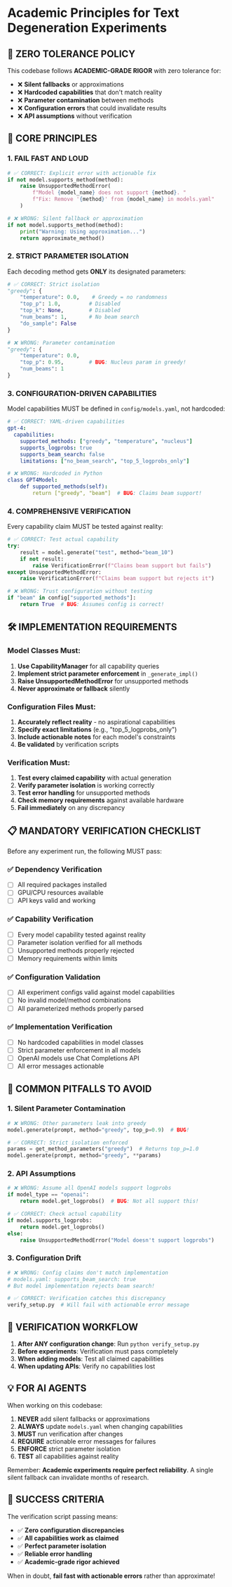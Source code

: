 # Academic Principles for Text Degeneration Experiments

## 🎯 **ZERO TOLERANCE POLICY**

This codebase follows **ACADEMIC-GRADE RIGOR** with zero tolerance for:
- ❌ **Silent fallbacks** or approximations
- ❌ **Hardcoded capabilities** that don't match reality
- ❌ **Parameter contamination** between methods
- ❌ **Configuration errors** that could invalidate results
- ❌ **API assumptions** without verification

## 🔬 **CORE PRINCIPLES**

### 1. **FAIL FAST AND LOUD**
```python
# ✅ CORRECT: Explicit error with actionable fix
if not model.supports_method(method):
    raise UnsupportedMethodError(
        f"Model {model_name} does not support {method}. "
        f"Fix: Remove '{method}' from {model_name} in models.yaml"
    )

# ❌ WRONG: Silent fallback or approximation
if not model.supports_method(method):
    print("Warning: Using approximation...")
    return approximate_method()
```

### 2. **STRICT PARAMETER ISOLATION**
Each decoding method gets **ONLY** its designated parameters:
```python
# ✅ CORRECT: Strict isolation
"greedy": {
    "temperature": 0.0,    # Greedy = no randomness
    "top_p": 1.0,         # Disabled
    "top_k": None,        # Disabled
    "num_beams": 1,       # No beam search
    "do_sample": False
}

# ❌ WRONG: Parameter contamination
"greedy": {
    "temperature": 0.0,
    "top_p": 0.95,        # BUG: Nucleus param in greedy!
    "num_beams": 1
}
```

### 3. **CONFIGURATION-DRIVEN CAPABILITIES**
Model capabilities MUST be defined in `config/models.yaml`, not hardcoded:
```yaml
# ✅ CORRECT: YAML-driven capabilities
gpt-4:
  capabilities:
    supported_methods: ["greedy", "temperature", "nucleus"]
    supports_logprobs: true
    supports_beam_search: false
    limitations: ["no_beam_search", "top_5_logprobs_only"]

# ❌ WRONG: Hardcoded in Python
class GPT4Model:
    def supported_methods(self):
        return ["greedy", "beam"]  # BUG: Claims beam support!
```

### 4. **COMPREHENSIVE VERIFICATION**
Every capability claim MUST be tested against reality:
```python
# ✅ CORRECT: Test actual capability
try:
    result = model.generate("test", method="beam_10")
    if not result:
        raise VerificationError(f"Claims beam support but fails")
except UnsupportedMethodError:
    raise VerificationError(f"Claims beam support but rejects it")

# ❌ WRONG: Trust configuration without testing
if "beam" in config["supported_methods"]:
    return True  # BUG: Assumes config is correct!
```

## 🛠️ **IMPLEMENTATION REQUIREMENTS**

### Model Classes Must:
1. **Use CapabilityManager** for all capability queries
2. **Implement strict parameter enforcement** in `_generate_impl()`
3. **Raise UnsupportedMethodError** for unsupported methods
4. **Never approximate or fallback** silently

### Configuration Files Must:
1. **Accurately reflect reality** - no aspirational capabilities
2. **Specify exact limitations** (e.g., "top_5_logprobs_only")
3. **Include actionable notes** for each model's constraints
4. **Be validated** by verification scripts

### Verification Must:
1. **Test every claimed capability** with actual generation
2. **Verify parameter isolation** is working correctly
3. **Test error handling** for unsupported methods
4. **Check memory requirements** against available hardware
5. **Fail immediately** on any discrepancy

## 📋 **MANDATORY VERIFICATION CHECKLIST**

Before any experiment run, the following MUST pass:

### ✅ **Dependency Verification**
- [ ] All required packages installed
- [ ] GPU/CPU resources available
- [ ] API keys valid and working

### ✅ **Capability Verification**
- [ ] Every model capability tested against reality
- [ ] Parameter isolation verified for all methods
- [ ] Unsupported methods properly rejected
- [ ] Memory requirements within limits

### ✅ **Configuration Validation**
- [ ] All experiment configs valid against model capabilities
- [ ] No invalid model/method combinations
- [ ] All parameterized methods properly parsed

### ✅ **Implementation Verification**
- [ ] No hardcoded capabilities in model classes
- [ ] Strict parameter enforcement in all models
- [ ] OpenAI models use Chat Completions API
- [ ] All error messages actionable

## 🚨 **COMMON PITFALLS TO AVOID**

### 1. **Silent Parameter Contamination**
```python
# ❌ WRONG: Other parameters leak into greedy
model.generate(prompt, method="greedy", top_p=0.9)  # BUG!

# ✅ CORRECT: Strict isolation enforced
params = get_method_parameters("greedy")  # Returns top_p=1.0
model.generate(prompt, method="greedy", **params)
```

### 2. **API Assumptions**
```python
# ❌ WRONG: Assume all OpenAI models support logprobs
if model_type == "openai":
    return model.get_logprobs()  # BUG: Not all support this!

# ✅ CORRECT: Check actual capability
if model.supports_logprobs:
    return model.get_logprobs()
else:
    raise UnsupportedMethodError("Model doesn't support logprobs")
```

### 3. **Configuration Drift**
```python
# ❌ WRONG: Config claims don't match implementation
# models.yaml: supports_beam_search: true
# But model implementation rejects beam search!

# ✅ CORRECT: Verification catches this discrepancy
verify_setup.py  # Will fail with actionable error message
```

## 🔄 **VERIFICATION WORKFLOW**

1. **After ANY configuration change**: Run `python verify_setup.py`
2. **Before experiments**: Verification must pass completely
3. **When adding models**: Test all claimed capabilities
4. **When updating APIs**: Verify no capabilities lost

## 💡 **FOR AI AGENTS**

When working on this codebase:

1. **NEVER** add silent fallbacks or approximations
2. **ALWAYS** update `models.yaml` when changing capabilities
3. **MUST** run verification after changes
4. **REQUIRE** actionable error messages for failures
5. **ENFORCE** strict parameter isolation
6. **TEST** all capabilities against reality

Remember: **Academic experiments require perfect reliability**. A single silent fallback can invalidate months of research.

## 🎯 **SUCCESS CRITERIA**

The verification script passing means:
- ✅ **Zero configuration discrepancies**
- ✅ **All capabilities work as claimed**
- ✅ **Perfect parameter isolation**
- ✅ **Reliable error handling**
- ✅ **Academic-grade rigor achieved**

When in doubt, **fail fast with actionable errors** rather than approximate!